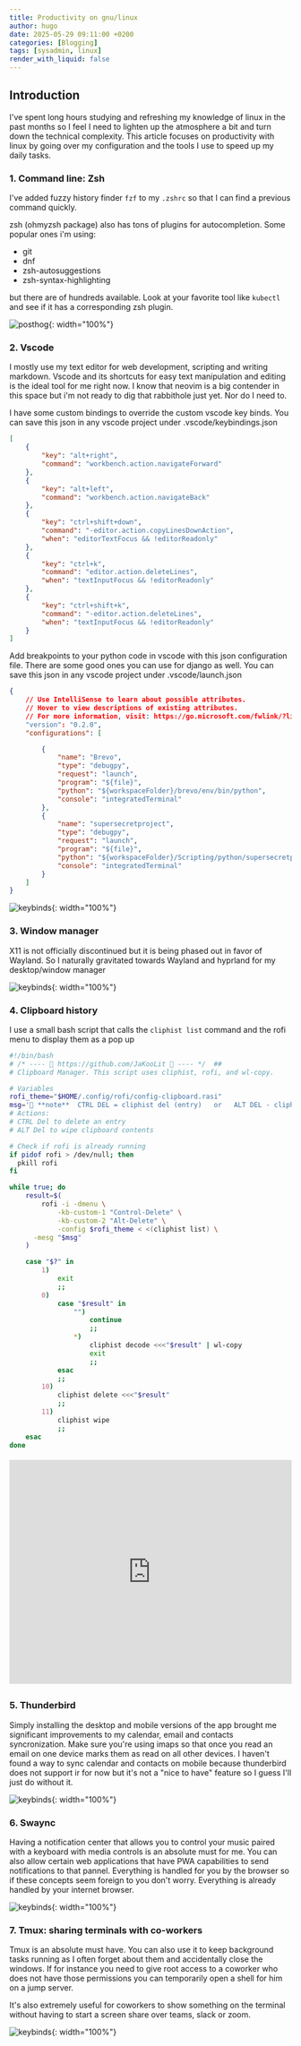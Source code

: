```yaml
---
title: Productivity on gnu/linux
author: hugo
date: 2025-05-29 09:11:00 +0200
categories: [Blogging]
tags: [sysadmin, linux]
render_with_liquid: false
---
```


## Introduction

I've spent long hours studying and refreshing my knowledge of linux in the past months so I feel I need to lighten up the atmosphere a bit and turn down the technical complexity. This article focuses on productivity with linux by going over my configuration and the tools I use to speed up my daily tasks.


### 1. Command line: Zsh
  
  I've added fuzzy history finder ```fzf``` to my ```.zshrc``` so that I can find a previous command quickly. 

  zsh (ohmyzsh package) also has tons of plugins for autocompletion. Some popular ones i'm using: 

  - git
  - dnf
  - zsh-autosuggestions
  - zsh-syntax-highlighting

  but there are of hundreds available. Look at your favorite tool like ```kubectl``` and see if it has a corresponding zsh plugin. 

  ![posthog](/assets/img/posts/ohmyzsh.jpg){: width="100%"}

### 2. Vscode
  
  I mostly use my text editor for web development, scripting and writing markdown. Vscode and its shortcuts for easy text manipulation and editing is the ideal tool for me right now. I know that neovim is a big contender in this space but i'm not ready to dig that rabbithole just yet. Nor do I need to.

  I have some custom bindings to override the custom vscode key binds. You can save this json in any vscode project under .vscode/keybindings.json

  ```json
  [
      {
          "key": "alt+right",
          "command": "workbench.action.navigateForward"
      },
      {
          "key": "alt+left",
          "command": "workbench.action.navigateBack"
      },
      {
          "key": "ctrl+shift+down",
          "command": "-editor.action.copyLinesDownAction",
          "when": "editorTextFocus && !editorReadonly"
      },
      {
          "key": "ctrl+k",
          "command": "editor.action.deleteLines",
          "when": "textInputFocus && !editorReadonly"
      },
      {
          "key": "ctrl+shift+k",
          "command": "-editor.action.deleteLines",
          "when": "textInputFocus && !editorReadonly"
      }
  ]
  ```

  Add breakpoints to your python code in vscode with this json configuration file. There are some good ones you can use for django as well. You can save this json in any vscode project under .vscode/launch.json

  ```json
  {
      // Use IntelliSense to learn about possible attributes.
      // Hover to view descriptions of existing attributes.
      // For more information, visit: https://go.microsoft.com/fwlink/?linkid=830387
      "version": "0.2.0",
      "configurations": [

          {
              "name": "Brevo",
              "type": "debugpy",
              "request": "launch",
              "program": "${file}",
              "python": "${workspaceFolder}/brevo/env/bin/python",
              "console": "integratedTerminal"
          },
          {
              "name": "supersecretproject",
              "type": "debugpy",
              "request": "launch",
              "program": "${file}",
              "python": "${workspaceFolder}/Scripting/python/supersecretproject/env/bin/python",
              "console": "integratedTerminal"
          }
      ]
  }
  ```

  ![keybinds](/assets/img/posts/keybinds.gif){: width="100%"}

### 3. Window manager
  
  X11 is not officially discontinued but it is being phased out in favor of Wayland. So I naturally gravitated towards Wayland and hyprland for my desktop/window manager

  ![keybinds](/assets/img/posts/hyprland.gif){: width="100%"}

### 4. Clipboard history
  
  I use a small bash script that calls the ```cliphist list``` command and the rofi menu to display them as a pop up
  
  ```bash
  #!/bin/bash
  # /* ---- 💫 https://github.com/JaKooLit 💫 ---- */  ##
  # Clipboard Manager. This script uses cliphist, rofi, and wl-copy.

  # Variables
  rofi_theme="$HOME/.config/rofi/config-clipboard.rasi"
  msg='👀 **note**  CTRL DEL = cliphist del (entry)   or   ALT DEL - cliphist wipe (all)'
  # Actions:
  # CTRL Del to delete an entry
  # ALT Del to wipe clipboard contents

  # Check if rofi is already running
  if pidof rofi > /dev/null; then
    pkill rofi
  fi

  while true; do
      result=$(
          rofi -i -dmenu \
              -kb-custom-1 "Control-Delete" \
              -kb-custom-2 "Alt-Delete" \
              -config $rofi_theme < <(cliphist list) \
        -mesg "$msg" 
      )

      case "$?" in
          1)
              exit
              ;;
          0)
              case "$result" in
                  "")
                      continue
                      ;;
                  *)
                      cliphist decode <<<"$result" | wl-copy
                      exit
                      ;;
              esac
              ;;
          10)
              cliphist delete <<<"$result"
              ;;
          11)
              cliphist wipe
              ;;
      esac
  done
  ```

<div style="padding-top: 5px; padding-bottom: 5px; position:relative; display:block; width: 100%; min-height:400px">

<iframe width="100%" height="400px" src="https://youtube.thekor.eu/uploads/netgear/Videos/chirpy/clipboard.mp4" title="YouTube video player" frameborder="0" allow="accelerometer; clipboard-write; encrypted-media; gyroscope; picture-in-picture; web-share" allowfullscreen></iframe>

</div>

### 5. Thunderbird
  
  Simply installing the desktop and mobile versions of the app brought me significant improvements to my calendar, email and contacts syncronization. Make sure you're using imaps so that once you read an email on one device marks them as read on all other devices. I haven't found a way to sync calendar and contacts on mobile because thunderbird does not support ir for now but it's not a "nice to have" feature so I guess I'll just do without it.

  ![keybinds](/assets/img/posts/thunderbird.gif){: width="100%"}

### 6. Swaync
  
  Having a notification center that allows you to control your music paired with a keyboard with media controls is an absolute must for me. You can also allow certain web applications that have PWA capabilities to send notifications to that pannel. Everything is handled for you by the browser so if these concepts seem foreign to you don't worry. Everything is already handled by your internet browser. 

  ![keybinds](/assets/img/posts/swaync.gif){: width="100%"}


### 7. Tmux: sharing terminals with co-workers
  
  Tmux is an absolute must have. You can also use it to keep background tasks running as I often forget about them and accidentally close the windows. If for instance you need to give root access to a coworker who does not have those permissions you can temporarily open a shell for him on a jump server. 


  It's also extremely useful for coworkers to show something on the terminal without having to start a screen share over teams, slack or zoom. 

  ![keybinds](/assets/img/posts/tmux.gif){: width="100%"}
